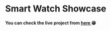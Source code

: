 <h1>Smart Watch Showcase</h>
<h4>You can check the live project from <a href="https://smart-watch-showcase.vercel.app/" target="_blank"> here </a>😁</h4>
